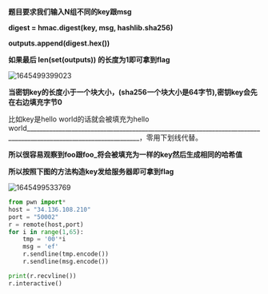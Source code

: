 **题目要求我们输入N组不同的key跟msg**

 **digest = hmac.digest(key, msg, hashlib.sha256)**

**outputs.append(digest.hex())**

**如果最后 len(set(outputs)) 的长度为1即可拿到flag**

![1645499399023](C:\Users\镜子\AppData\Roaming\Typora\typora-user-images\1645499399023.png)

**当密钥key的长度小于一个块大小，(sha256一个块大小是64字节),密钥key会先在右边填充字节0**

比如key是hello world的话就会被填充为hello world__________________________________________________________________________________________________________________，零用下划线代替。

**所以很容易观察到foo跟foo_将会被填充为一样的key然后生成相同的哈希值**

**所以按照下图的方法构造key发给服务器即可拿到flag**

![1645499533769](C:\Users\镜子\AppData\Roaming\Typora\typora-user-images\1645499533769.png)

```python
from pwn import*
host = "34.136.108.210"
port = "50002"
r = remote(host,port)
for i in range(1,65):
    tmp = '00'*i
    msg = 'ef'
    r.sendline(tmp.encode())
    r.sendline(msg.encode())

print(r.recvline())
r.interactive()

```

